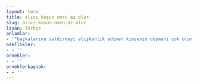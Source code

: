```yaml
---
layout: term
title: alıcı kuşun ömrü az olur
slug: alici-kusun-omru-az-olur
lisan: Türkçe
anlamlar:
- '"başkalarına saldırmayı alışkanlık edinen kimsenin düşmanı çok olur, bu düşmanlar onun canına kıyarlar" anlamında kullanılan bir söz'
ozellikler:
- - ''
ornekler:
- - ''
orneklerkaynak:
- - ''
---
```

